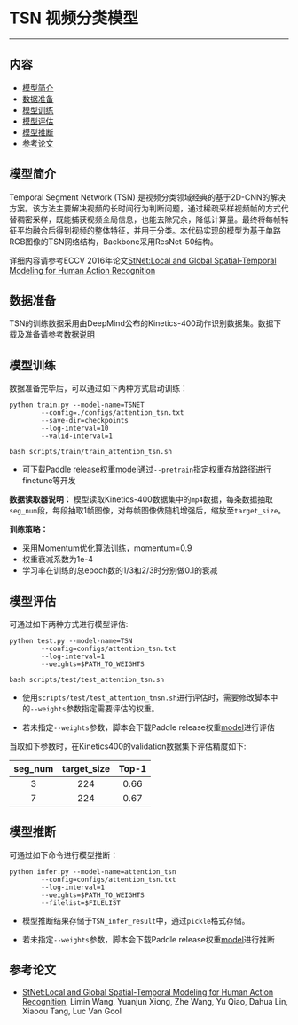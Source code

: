 # TSN 视频分类模型

---
## 内容

- [模型简介](#模型简介)
- [数据准备](#数据准备)
- [模型训练](#模型训练)
- [模型评估](#模型评估)
- [模型推断](#模型推断)
- [参考论文](#参考论文)


## 模型简介

Temporal Segment Network (TSN) 是视频分类领域经典的基于2D-CNN的解决方案。该方法主要解决视频的长时间行为判断问题，通过稀疏采样视频帧的方式代替稠密采样，既能捕获视频全局信息，也能去除冗余，降低计算量。最终将每帧特征平均融合后得到视频的整体特征，并用于分类。本代码实现的模型为基于单路RGB图像的TSN网络结构，Backbone采用ResNet-50结构。

详细内容请参考ECCV 2016年论文[StNet:Local and Global Spatial-Temporal Modeling for Human Action Recognition](https://arxiv.org/abs/1608.00859)

## 数据准备

TSN的训练数据采用由DeepMind公布的Kinetics-400动作识别数据集。数据下载及准备请参考[数据说明](../../dataset/README.md)

## 模型训练

数据准备完毕后，可以通过如下两种方式启动训练：

    python train.py --model-name=TSNET
            --config=./configs/attention_tsn.txt
            --save-dir=checkpoints 
            --log-interval=10 
            --valid-interval=1

    bash scripts/train/train_attention_tsn.sh

- 可下载Paddle release权重[model](https://paddlemodels.bj.bcebos.com/video_classification/tsn_kinetics.tar.gz)通过`--pretrain`指定权重存放路径进行finetune等开发

**数据读取器说明：** 模型读取Kinetics-400数据集中的`mp4`数据，每条数据抽取`seg_num`段，每段抽取1帧图像，对每帧图像做随机增强后，缩放至`target_size`。

**训练策略：**

*  采用Momentum优化算法训练，momentum=0.9
*  权重衰减系数为1e-4
*  学习率在训练的总epoch数的1/3和2/3时分别做0.1的衰减

## 模型评估

可通过如下两种方式进行模型评估:

    python test.py --model-name=TSN
            --config=configs/attention_tsn.txt
            --log-interval=1
            --weights=$PATH_TO_WEIGHTS

    bash scripts/test/test_attention_tsn.sh

- 使用`scripts/test/test_attention_tnsn.sh`进行评估时，需要修改脚本中的`--weights`参数指定需要评估的权重。

- 若未指定`--weights`参数，脚本会下载Paddle release权重[model](https://paddlemodels.bj.bcebos.com/video_classification/attention_tsn_kinetics.tar.gz)进行评估

当取如下参数时，在Kinetics400的validation数据集下评估精度如下:

| seg\_num | target\_size | Top-1 |
| :------: | :----------: | :----: |
| 3 | 224 | 0.66 |
| 7 | 224 | 0.67 |

## 模型推断

可通过如下命令进行模型推断：

    python infer.py --model-name=attention_tsn
            --config=configs/attention_tsn.txt
            --log-interval=1 
            --weights=$PATH_TO_WEIGHTS 
            --filelist=$FILELIST

- 模型推断结果存储于`TSN_infer_result`中，通过`pickle`格式存储。

- 若未指定`--weights`参数，脚本会下载Paddle release权重[model](https://paddlemodels.bj.bcebos.com/video_classification/attention_tsn_kinetics.tar.gz)进行推断

## 参考论文

- [StNet:Local and Global Spatial-Temporal Modeling for Human Action Recognition](https://arxiv.org/abs/1608.00859), Limin Wang, Yuanjun Xiong, Zhe Wang, Yu Qiao, Dahua Lin, Xiaoou Tang, Luc Van Gool

